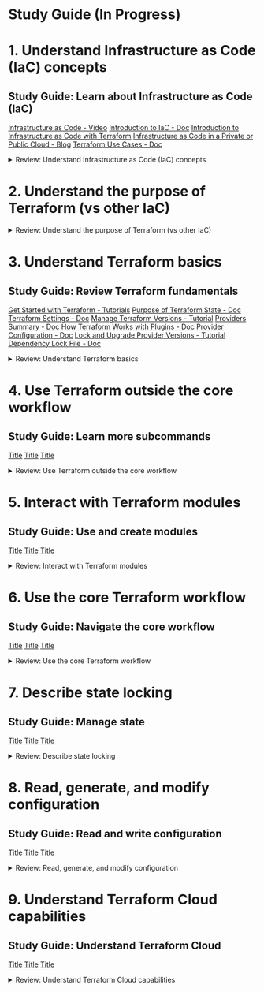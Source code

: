 # Study Guide (In Progress)


# 1. Understand Infrastructure as Code (IaC) concepts

## Study Guide: Learn about Infrastructure as Code (IaC)

[Infrastructure as Code - Video](https://www.hashicorp.com/resources/what-is-infrastructure-as-code)
[Introduction to IaC - Doc](https://developer.hashicorp.com/terraform/intro)
[Introduction to Infrastructure as Code with Terraform](https://developer.hashicorp.com/terraform/tutorials/aws-get-started/infrastructure-as-code)
[Infrastructure as Code in a Private or Public Cloud - Blog](https://www.hashicorp.com/blog/infrastructure-as-code-in-a-private-or-public-cloud)
[Terraform Use Cases - Doc](https://developer.hashicorp.com/terraform/intro/v1.1.x/use-cases)


<details><summary>Review: Understand Infrastructure as Code (IaC) concepts</summary>
<p>

### 1a. [Explain what IaC is](https://developer.hashicorp.com/terraform/tutorials/certification-003/associate-review-003#:~:text=1a-,Explain%20what%20IaC%20is,-What%20is%20Terraform)


IaC (Infrastructure as Code) - Managing infrastructure using code and configuration files. Enables automation, scalability, and collaboration. Provides consistency, reproducibility, and simplifies resource management.

### 1b. [Describe advantages of IaC patterns](https://developer.hashicorp.com/terraform/tutorials/certification-003/associate-review-003#:~:text=1a-,Explain%20what%20IaC%20is,-What%20is%20Terraform)

Automation, Consistency, Scalability, Reproducibility, Collaboration, Testing and Validation, Auditing and Compliance, Rapid Deployment & Disaster Recovery

</p>
</details>

# 2. Understand the purpose of Terraform (vs other IaC)

<details><summary>Review: Understand the purpose of Terraform (vs other IaC)</summary>
<p>

### 2a.	Explain multi-cloud and provider-agnostic benefits

Terraform simplifies multi-cloud infrastructure management and orchestration, enabling fault-tolerance and consistent workflows across multiple cloud providers.

### 2b.	Explain the benefits of state

- Mapping to the Real World: State allows Terraform to map configuration to actual resources, ensuring accurate representation and management.
- Metadata Tracking: State tracks resource dependencies and retains information about the order of destruction, enabling correct operation during resource deletion.
- Performance Optimization: State stores a cache of attribute values, improving performance by avoiding the need to query every resource on each run.
- Consistency in Teamwork: Remote state enables collaboration by ensuring that everyone works with the same state, allowing operations to be applied to the same resources.
- Syncing and Remote Locking: By using remote state, Terraform can prevent conflicts and ensure that each run begins with the most recent state, enhancing team coordination and avoiding accidental conflicts.

</p>
</details>

# 3. Understand Terraform basics

## Study Guide: Review Terraform fundamentals

[Get Started with Terraform - Tutorials](https://developer.hashicorp.com/terraform/tutorials/aws-get-started)
[Purpose of Terraform State - Doc](https://developer.hashicorp.com/terraform/language/v1.1.x/state/purpose)
[Terraform Settings - Doc](https://developer.hashicorp.com/terraform/language/v1.1.x/settings)
[Manage Terraform Versions - Tutorial](https://developer.hashicorp.com/terraform/tutorials/configuration-language/versions)
[Providers Summary - Doc](https://developer.hashicorp.com/terraform/language/v1.1.x/providers)
[How Terraform Works with Plugins - Doc](https://developer.hashicorp.com/terraform/plugin/how-terraform-works)
[Provider Configuration - Doc](https://developer.hashicorp.com/terraform/language/v1.1.x/providers/configuration)
[Lock and Upgrade Provider Versions - Tutorial](https://developer.hashicorp.com/terraform/tutorials/configuration-language/provider-versioning)
[Dependency Lock File - Doc](https://developer.hashicorp.com/terraform/language/v1.1.x/files/dependency-lock)


<details><summary>Review: Understand Terraform basics</summary>
<p>

### 3a.	Install and version Terraform providers

### 3b.	Describe plugin-based architecture

### 3c.	Write Terraform configuration using multiple providers

### 3d.	Describe how Terraform finds and fetches providers

```bash

```

</p>
</details>

# 4. Use Terraform outside the core workflow

## Study Guide: Learn more subcommands

[Title]()
[Title]()
[Title]()

<details><summary>Review: Use Terraform outside the core workflow</summary>
<p>

```bash

```

### 4a.	Describe when to use terraform import to import existing infrastructure into your Terraform state

### 4b.	Use terraform state to view Terraform state

### 4c.	Describe when to enable verbose logging and what the outcome/value is

</p>
</details>

# 5. Interact with Terraform modules

## Study Guide: Use and create modules

[Title]()
[Title]()
[Title]()

<details><summary>Review: Interact with Terraform modules</summary>
<p>

```bash

```
### 5a.	Contrast and use different module source options including the public Terraform Registry

### 5b.	Interact with module inputs and outputs

### 5c.	Describe variable scope within modules/child modules

### 5d.	Set module version



</p>
</details>

# 6. Use the core Terraform workflow

## Study Guide: Navigate the core workflow

[Title]()
[Title]()
[Title]()

<details><summary>Review: Use the core Terraform workflow</summary>
<p>

```bash

```

### 6a. Describe Terraform workflow ( Write -> Plan -> Create )	

### 6b. Initialize a Terraform working directory (terraform init)	

### 6c. Validate a Terraform configuration (terraform validate)	

### 6d. Generate and review an execution plan for Terraform (terraform plan)	 

### 6e. Execute changes to infrastructure with Terraform (terraform apply)	

### 6f. Destroy Terraform managed infrastructure (terraform destroy)	

### 6g. Apply formatting and style adjustments to a configuration (terraform fmt)	


</p>
</details>


# 7. Describe state locking

## Study Guide: Manage state

[Title]()
[Title]()
[Title]()

<details><summary>Review: Describe state locking</summary>
<p>

```bash

```
### 7a. Describe default local backend	

### 7b. Describe state locking		

### 7c. Handle backend and cloud integration authentication methods	

### 7d. Differentiate remote state back end options

### 7e. Manage resource drift and Terraform state

### 7f. Describe backend block and cloud integration in configuration

### 7g. Understand secret management in state files

</p>
</details>

# 8. Read, generate, and modify configuration

## Study Guide: Read and write configuration

[Title]()
[Title]()
[Title]()

<details><summary>Review: Read, generate, and modify configuration</summary>
<p>

```bash

```
### 8a. 	Demonstrate use of variables and outputs

### 8b. Describe secure secret injection best practice

### 8c. Understand the use of collection and structural types

### 8d. Create and differentiate resource and data configuration

### 8e. Use resource addressing and resource parameters to connect resources together

### 8f. Use HCL and Terraform functions to write configuration

### 8g. 	Describe built-in dependency management (order of execution based)

</p>
</details>

# 9. Understand Terraform Cloud capabilities

## Study Guide: Understand Terraform Cloud

[Title]()
[Title]()
[Title]()

<details><summary>Review: Understand Terraform Cloud capabilities</summary>
<p>

```bash

```

### 9a. Explain how Terraform Cloud helps to manage infrastructure 

### 9b. Describe how Terraform Cloud enables collaboration and governance

</p>
</details> 
